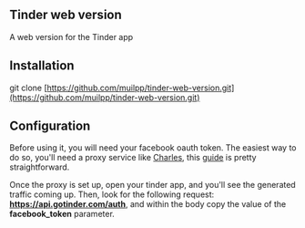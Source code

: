 ## Tinder web version
A web version for the Tinder app

## Installation
git clone [https://github.com/muilpp/tinder-web-version.git](https://github.com/muilpp/tinder-web-version.git)

## Configuration
Before using it, you will need your facebook oauth token. The easiest way to do so, you'll need a proxy service like [Charles](https://www.charlesproxy.com/), this [guide](http://jaanus.com/debugging-http-on-an-android-phone-or-tablet-with-charles-proxy-for-fun-and-profit/) is pretty straightforward. 

Once the proxy is set up, open your tinder app, and you'll see the generated traffic coming up. Then, look for the following request: **https://api.gotinder.com/auth**, and within the body copy the value of the **facebook_token** parameter.